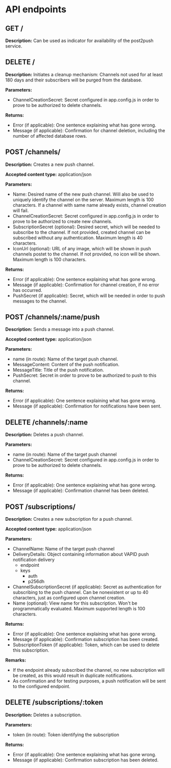 # API endpoints

## GET /
__Description:__ Can be used as indicator for availability of the post2push service.


## DELETE /
__Description:__ Initiates a cleanup mechanism: Channels not used for at least 180 days and their subscribers will be purged from the database.

__Parameters:__
* ChannelCreationSecret: Secret configured in app.config.js in order to prove to be authorized to delete channels.

__Returns:__
* Error (if applicable): One sentence explaining what has gone wrong.
* Message (if applicable): Confirmation for channel deletion, including the number of affected database rows.


## POST /channels/
__Description:__ Creates a new push channel.

__Accepted content type:__ application/json

__Parameters:__
* Name: Desired name of the new push channel. Will also be used to uniquely identify the channel on the server. Maximum length is 100 characters. If a channel with same name already exists, channel creation will fail.
* ChannelCreationSecret: Secret configured in app.config.js in order to prove to be authorized to create new channels.
* SubscriptionSecret (optional): Desired secret, which will be needed to subscribe to the channel. If not provided, created channel can be subscribed without any authentication. Maximum length is 40 characters.
* IconUrl (optional): URL of any image, which will be shown in push channels postet to the channel. If not provided, no icon will be shown. Maximum length is 100 characters.

__Returns:__
* Error (if applicable): One sentence explaining what has gone wrong.
* Message (if applicable): Confirmation for channel creation, if no error has occurred.
* PushSecret (if applicable): Secret, which will be needed in order to push messages to the channel.


## POST /channels/:name/push
__Description:__ Sends a message into a push channel.

__Accepted content type:__ application/json

__Parameters:__
* name (in route): Name of the target push channel.
* MessageContent: Content of the push notification.
* MessageTitle: Title of the push notification.
* PushSecret: Secret in order to prove to be authorized to push to this channel.

__Returns:__
* Error (if applicable): One sentence explaining what has gone wrong.
* Message (if applicable): Confirmation for notifications have been sent.


## DELETE /channels/:name
__Description:__ Deletes a push channel.

__Parameters:__
* name (in route): Name of the target push channel
* ChannelCreationSecret: Secret configured in app.config.js in order to prove to be authorized to delete channels.

__Returns:__
* Error (if applicable): One sentence explaining what has gone wrong.
* Message (if applicable): Confirmation channel has been deleted.


## POST /subscriptions/
__Description:__ Creates a new subscription for a push channel.

__Accepted content type:__ application/json

__Parameters:__
* ChannelName: Name of the target push channel
* DeliveryDetails: Object containing information about VAPID push notification delivery
    * endpoint
    * keys
        * auth
        * p256dh
* ChannelSubscriptionSecret (if applicable): Secret as authentication for subscribing to the push channel. Can be nonexistent or up to 40 characters, just as configured upon channel creation.
* Name (optional): View name for this subscription. Won't be programmatically evaluated. Maximum supported length is 100 characters.

__Returns:__
* Error (if applicable): One sentence explaining what has gone wrong.
* Message (if applicable): Confirmation subscription has been created.
* SubscriptionToken (if applicable): Token, which can be used to delete this subscription.

__Remarks:__
* If the endpoint already subscribed the channel, no new subscription will be created, as this would result in duplicate notifications.
* As confirmation and for testing purposes, a push notification will be sent to the configured endpoint.


## DELETE /subscriptions/:token
__Description:__ Deletes a subscription.

__Parameters:__ 
* token (in route): Token identifying the subscription

__Returns:__
* Error (if applicable): One sentence explaining what has gone wrong.
* Message (if applicable): Confirmation subscription has been deleted.